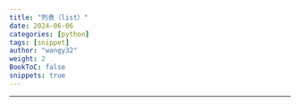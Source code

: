```yaml
---
title: "列表（list）"
date: 2024-06-06
categories: [python]
tags: [snippet]
author: "wangy32"
weight: 2
BookToC: false
snippets: true
---
```


---

